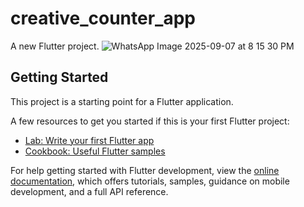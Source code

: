 # creative_counter_app

A new Flutter project.
![WhatsApp Image 2025-09-07 at 8 15 30 PM](https://github.com/user-attachments/assets/26c6e782-82d2-435a-9c1b-2dcb31952b33)


## Getting Started

This project is a starting point for a Flutter application.

A few resources to get you started if this is your first Flutter project:

- [Lab: Write your first Flutter app](https://docs.flutter.dev/get-started/codelab)
- [Cookbook: Useful Flutter samples](https://docs.flutter.dev/cookbook)

For help getting started with Flutter development, view the
[online documentation](https://docs.flutter.dev/), which offers tutorials,
samples, guidance on mobile development, and a full API reference.
